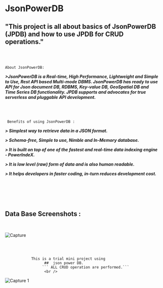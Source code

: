 
# JsonPowerDB
## "This project is all about basics of JsonPowerDB (JPDB) and how to use JPDB for CRUD operations."


  <br />
  <br />
  
  ``` About JsonPowerDB: ```

  ***>JsonPowerDB is a Real-time, High Performance, Lightweight and Simple to Use, Rest API based Multi-mode DBMS. JsonPowerDB has ready to use API for Json document DB, RDBMS,          Key-value DB, GeoSpatial DB and Time Series DB functionality. JPDB supports and advocates for true serverless and pluggable API development.***
  <br />
  <br />
  <br />
   <br />
  
   ``` Benefits of using JsonPowerDB :```
    

  ***> Simplest way to retrieve data in a JSON format.***

  ***> Schema-free, Simple to use, Nimble and In-Memory database.***

  ***> It is built on top of one of the fastest and real-time data indexing engine - PowerIndeX.***

  ***> It is low level (raw) form of data and is also human readable.***

  ***> It helps developers in faster coding, in-turn reduces development cost.***

<br />
<br />
<br />
<br />

## Data Base Screenshots :

<br />

![Capture](https://user-images.githubusercontent.com/79776840/109408343-c74e4d00-79ae-11eb-96a2-5231e6e936fd.JPG)


<br />
<br />

                This is a trial mini project using 
                      ##  json power DB.
                     ``` ALL CRUD operation are performed.```
                      <br />
![Capture 1](https://user-images.githubusercontent.com/79776840/109408757-85bfa100-79b2-11eb-92d3-c91d4a97d1e4.JPG)
